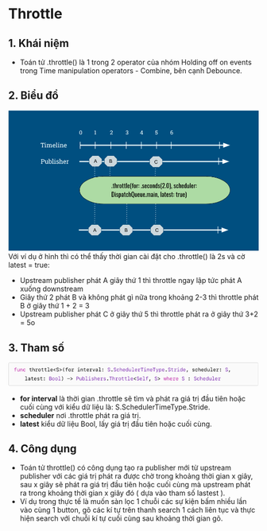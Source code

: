 # Throttle

## 1. Khái niệm
- Toán tử .throttle() là 1 trong 2 operator của nhóm Holding off on events trong Time manipulation operators - Combine, bên cạnh Debounce. 

## 2. Biểu đồ
![Throttle](https://github.com/blkbrds/rd-combine/blob/b3bd4fd3a7c8ad4c3bf1e193f1269d9372437170/Research%20documentations/6.%20Time%20Manipulations%20Operators/Throttle/img_throttle.png)
Với ví dụ ở hình thì có thể thấy thời gian cài đặt cho .throttle() là 2s và cờ latest = true: 
- Upstream publisher phát A giây thứ 1 thì throttle ngay lập tức phát A xuống downstream
- Giây thứ 2 phát B và không phát gì nữa trong khoảng 2-3 thì throttle phát B ở giây thứ 1 + 2 = 3
- Upstream publisher phát C ở giây thứ 5 thì throttle phát ra ở giây thứ 3+2 = 5o

## 3. Tham số
![Throttle](https://github.com/blkbrds/rd-combine/blob/14620997456088ff072364e20af02e9b8d2e8f34/Research%20documentations/6.%20Time%20Manipulations%20Operators/Throttle/img_func_throttle.png)
- **for interval** là thời gian .throttle sẽ tìm và phát ra giá trị đầu tiên hoặc cuối cùng với kiểu dữ liệu là: S.SchedulerTimeType.Stride.
- **scheduler** nơi .throttle phát ra giá trị.
- **latest** kiểu dữ liệu Bool, lấy giá trị đầu tiên hoặc cuối cùng.

## 4. Công dụng
- Toán tử throttle() có công dụng tạo ra publisher mới từ upstream publisher với các giá trị phát ra được chờ trong khoảng thời gian x giây, sau x giây sẽ phát ra giá trị đầu tiên hoặc cuối cùng mà upstream phát ra trong khoảng thời gian x giây đó ( dựa vào tham số lastest ).
- Ví dụ trong thực tế là muốn sàn lọc 1 chuỗi các sự kiện bấm nhiều lần vào cùng 1 button, gõ các kí tự trên thanh search 1 cách liên tục và thực hiện search với chuỗi kí tự cuối cùng sau khoảng thời gian gõ.
